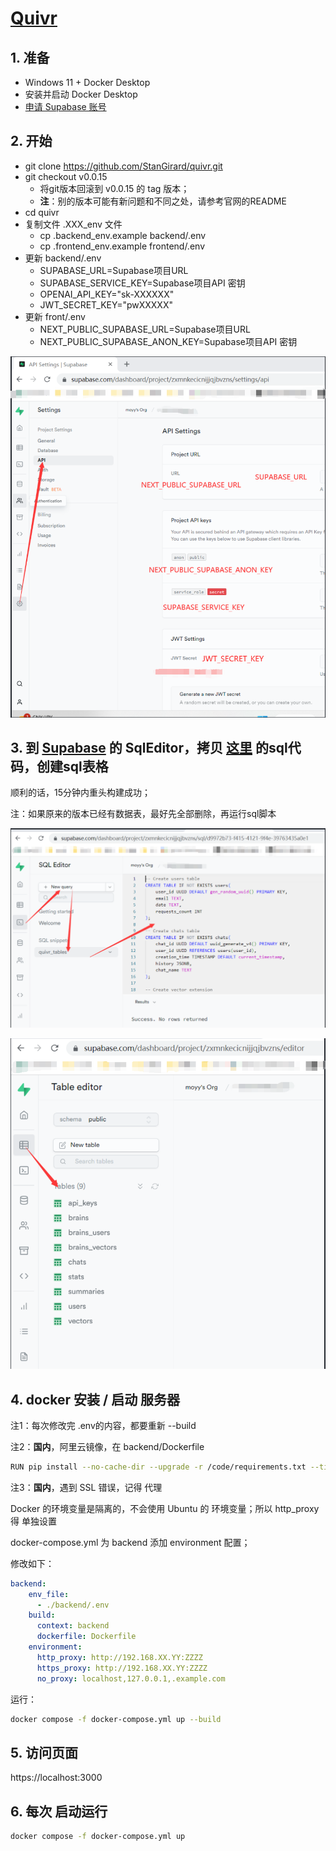 # [Quivr](https://github.com/StanGirard/quivr)

## 1. 准备

+ Windows 11 + Docker Desktop
+ 安装并启动 Docker Desktop
+ [申请 Supabase 账号](https://supabase.com/dashboard/projects)

## 2. 开始

+ git clone https://github.com/StanGirard/quivr.git
+ git checkout v0.0.15
    - 将git版本回滚到 v0.0.15 的 tag 版本；
    - **注**：别的版本可能有新问题和不同之处，请参考官网的README
+ cd quivr
+ 复制文件 .XXX_env 文件
    - cp .backend_env.example backend/.env
    - cp .frontend_env.example frontend/.env
+ 更新 backend/.env 
    - SUPABASE_URL=Supabase项目URL
    - SUPABASE_SERVICE_KEY=Supabase项目API 密钥
    - OPENAI_API_KEY="sk-XXXXXX"
    - JWT_SECRET_KEY="pwXXXXX"
+ 更新 front/.env
    - NEXT_PUBLIC_SUPABASE_URL=Supabase项目URL
    - NEXT_PUBLIC_SUPABASE_ANON_KEY=Supabase项目API 密钥

![](../../../images/20230617121944.png)

## 3. 到 [Supabase](https://supabase.com/dashboard/projects) 的 SqlEditor，拷贝 [这里](https://github.com/StanGirard/quivr/blob/main/scripts/tables.sql) 的sql代码，创建sql表格

顺利的话，15分钟内重头构建成功；

注：如果原来的版本已经有数据表，最好先全部删除，再运行sql脚本

![](../../../images/20230617120444.png)

![](../../../images/20230617120233.png)

## 4. docker 安装 / 启动 服务器

注1：每次修改完 .env的内容，都要重新 --build

注2：**国内**，阿里云镜像，在 backend/Dockerfile

``` bash
RUN pip install --no-cache-dir --upgrade -r /code/requirements.txt --timeout 100  -i https://mirrors.aliyun.com/pypi/simple/ --trusted-host mirrors.aliyun.com
```

注3：**国内**，遇到 SSL 错误，记得 代理

Docker 的环境变量是隔离的，不会使用 Ubuntu 的 环境变量；所以 http_proxy 得 单独设置

docker-compose.yml 为 backend 添加 environment 配置；

修改如下：

``` yml
backend:
    env_file:
      - ./backend/.env
    build:
      context: backend
      dockerfile: Dockerfile
    environment:
      http_proxy: http://192.168.XX.YY:ZZZZ
      https_proxy: http://192.168.XX.YY:ZZZZ
      no_proxy: localhost,127.0.0.1,.example.com
```

运行：

``` bash
docker compose -f docker-compose.yml up --build
```

## 5. 访问页面 

https://localhost:3000

## 6. 每次 启动运行

``` bash
docker compose -f docker-compose.yml up
```